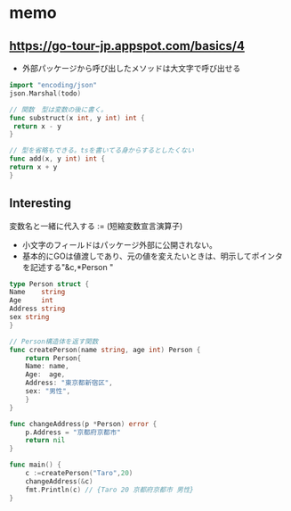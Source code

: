 # memo

## https://go-tour-jp.appspot.com/basics/4
- 外部パッケージから呼び出したメソッドは大文字で呼び出せる
```go
import "encoding/json"
json.Marshal(todo)
```

```go
// 関数　型は変数の後に書く。
func substruct(x int, y int) int {
 return x - y
}

// 型を省略もできる。tsを書いてる身からするとしたくない
func add(x, y int) int {
return x + y
}

```
## Interesting
変数名と一緒に代入する
:= (短縮変数宣言演算子)


- 小文字のフィールドはパッケージ外部に公開されない。
- 基本的にGOは値渡しであり、元の値を変えたいときは、明示してポインタを記述する"&c,*Person "

```go
type Person struct {
Name    string
Age     int
Address string
sex string
}

// Person構造体を返す関数
func createPerson(name string, age int) Person {
    return Person{
    Name: name,
    Age:  age,
    Address: "東京都新宿区",
    sex: "男性",
    }
}

func changeAddress(p *Person) error {
    p.Address = "京都府京都市"
    return nil
}

func main() {
    c :=createPerson("Taro",20)
    changeAddress(&c)
    fmt.Println(c) // {Taro 20 京都府京都市 男性}
}
```
